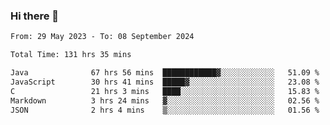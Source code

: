 ### Hi there 👋

<!--START_SECTION:waka-->

```txt
From: 29 May 2023 - To: 08 September 2024

Total Time: 131 hrs 35 mins

Java              67 hrs 56 mins  ████████████▓░░░░░░░░░░░░   51.09 %
JavaScript        30 hrs 41 mins  █████▓░░░░░░░░░░░░░░░░░░░   23.08 %
C                 21 hrs 3 mins   ████░░░░░░░░░░░░░░░░░░░░░   15.83 %
Markdown          3 hrs 24 mins   ▓░░░░░░░░░░░░░░░░░░░░░░░░   02.56 %
JSON              2 hrs 4 mins    ▒░░░░░░░░░░░░░░░░░░░░░░░░   01.56 %
```

<!--END_SECTION:waka-->
<!--
**the-beef-calculator/the-beef-calculator** is a ✨ _special_ ✨ repository because its `README.md` (this file) appears on your GitHub profile.

Here are some ideas to get you started:

- 🔭 I’m currently working on ...
- 🌱 I’m currently learning ...
- 👯 I’m looking to collaborate on ...
- 🤔 I’m looking for help with ...
- 💬 Ask me about ...
- 📫 How to reach me: ...
- 😄 Pronouns: ...
- ⚡ Fun fact: ...
-->
